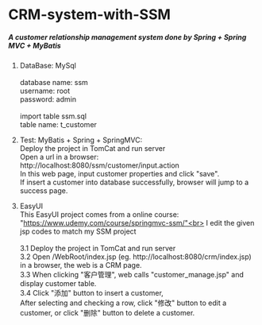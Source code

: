 # CRM-system-with-SSM
##### A customer relationship management system done by Spring + Spring MVC + MyBatis

1. DataBase: MySql<br><br>
database name: ssm <br>
username: root <br>
password: admin <br><br>
import table ssm.sql<br>
table name: t_customer

2. Test: MyBatis + Spring + SpringMVC:<br>
Deploy the project in TomCat and run server<br>
Open a url in a browser: http://localhost:8080/ssm/customer/input.action<br>
In this web page, input customer properties and click "save".<br>
If insert a customer into database successfully, browser will jump to a success page.

3. EasyUI<br>
This EasyUI project comes from a online course: "https://www.udemy.com/course/springmvc-ssm/"<br>
I edit the given jsp codes to match my SSM project<br><br>
3.1 Deploy the project in TomCat and run server<br>
3.2 Open /WebRoot/index.jsp (eg. http://localhost:8080/crm/index.jsp) in a browser, the web is a CRM page.<br>
3.3 When clicking "客户管理", web calls "customer_manage.jsp" and display customer table.<br>
3.4 Click "添加" button to insert a customer,<br>
After selecting and checking a row, click "修改" button to edit a customer, or click "删除" button to delete a customer.<br>